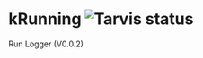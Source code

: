 # kRunning ![Tarvis status](https://api.travis-ci.org/koljagava/kRunning.svg?branch=master)
Run Logger (V0.0.2)

